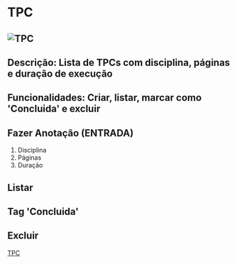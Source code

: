 # TPC
![ TPC ]([C:\Users\User\Documents\GitHub\formacao_ucfd10790\public\tpc.jpg](https://github.com/AndreCastanheira3373/formacao_ucfd10790/blob/main/public/tpc.jpg))
---
Descrição: Lista de TPCs com disciplina, páginas e duração de execução
---
Funcionalidades: Criar, listar, marcar como 'Concluida' e excluir
---
## Fazer Anotação (ENTRADA)
1. Disciplina
2. Páginas
3. Duração
## Listar
## Tag 'Concluida'
## Excluir
[ TPC ](https://formacaoucfd10790-git-main-andrecastanheira3373.vercel.app/)

